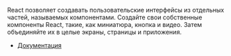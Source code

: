 React позволяет создавать пользовательские интерфейсы из отдельных частей, называемых компонентами. 
Создайте свои собственные компоненты React, такие, как миниатюра, кнопка и видео. 
Затем объединяйте их в целые экраны, страницы и приложения.

[//]: # "materials"

- [Документация](https://react.dev/)

[//]: # "/materials"
